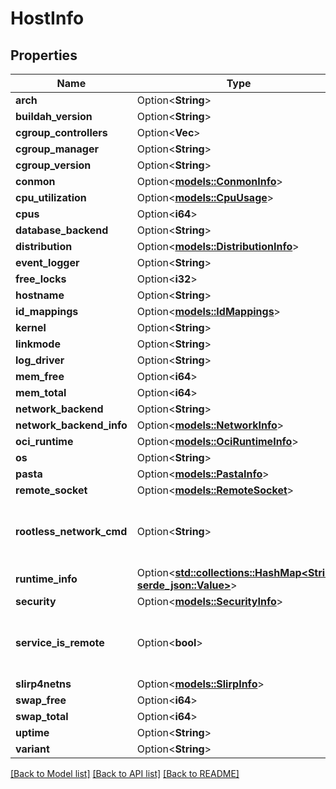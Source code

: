 # HostInfo

## Properties

Name | Type | Description | Notes
------------ | ------------- | ------------- | -------------
**arch** | Option<**String**> |  | [optional]
**buildah_version** | Option<**String**> |  | [optional]
**cgroup_controllers** | Option<**Vec<String>**> |  | [optional]
**cgroup_manager** | Option<**String**> |  | [optional]
**cgroup_version** | Option<**String**> |  | [optional]
**conmon** | Option<[**models::ConmonInfo**](ConmonInfo.md)> |  | [optional]
**cpu_utilization** | Option<[**models::CpuUsage**](CPUUsage.md)> |  | [optional]
**cpus** | Option<**i64**> |  | [optional]
**database_backend** | Option<**String**> |  | [optional]
**distribution** | Option<[**models::DistributionInfo**](DistributionInfo.md)> |  | [optional]
**event_logger** | Option<**String**> |  | [optional]
**free_locks** | Option<**i32**> |  | [optional]
**hostname** | Option<**String**> |  | [optional]
**id_mappings** | Option<[**models::IdMappings**](IDMappings.md)> |  | [optional]
**kernel** | Option<**String**> |  | [optional]
**linkmode** | Option<**String**> |  | [optional]
**log_driver** | Option<**String**> |  | [optional]
**mem_free** | Option<**i64**> |  | [optional]
**mem_total** | Option<**i64**> |  | [optional]
**network_backend** | Option<**String**> |  | [optional]
**network_backend_info** | Option<[**models::NetworkInfo**](NetworkInfo.md)> |  | [optional]
**oci_runtime** | Option<[**models::OciRuntimeInfo**](OCIRuntimeInfo.md)> |  | [optional]
**os** | Option<**String**> |  | [optional]
**pasta** | Option<[**models::PastaInfo**](PastaInfo.md)> |  | [optional]
**remote_socket** | Option<[**models::RemoteSocket**](RemoteSocket.md)> |  | [optional]
**rootless_network_cmd** | Option<**String**> | RootlessNetworkCmd returns the default rootless network command (slirp4netns or pasta) | [optional]
**runtime_info** | Option<[**std::collections::HashMap<String, serde_json::Value>**](serde_json::Value.md)> |  | [optional]
**security** | Option<[**models::SecurityInfo**](SecurityInfo.md)> |  | [optional]
**service_is_remote** | Option<**bool**> | ServiceIsRemote is true when the podman/libpod service is remote to the client | [optional]
**slirp4netns** | Option<[**models::SlirpInfo**](SlirpInfo.md)> |  | [optional]
**swap_free** | Option<**i64**> |  | [optional]
**swap_total** | Option<**i64**> |  | [optional]
**uptime** | Option<**String**> |  | [optional]
**variant** | Option<**String**> |  | [optional]

[[Back to Model list]](../README.md#documentation-for-models) [[Back to API list]](../README.md#documentation-for-api-endpoints) [[Back to README]](../README.md)


